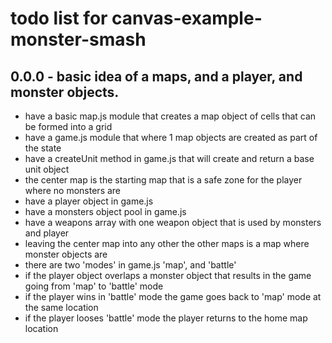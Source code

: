 # todo list for canvas-example-monster-smash


## 0.0.0 - basic idea of a maps, and a player, and monster objects.

* have a basic map.js module that creates a map object of cells that can be formed into a grid
* have a game.js module that where 1 map objects are created as part of the state
* have a createUnit method in game.js that will create and return a base unit object
* the center map is the starting map that is a safe zone for the player where no monsters are
* have a player object in game.js
* have a monsters object pool in game.js
* have a weapons array with one weapon object that is used by monsters and player
* leaving the center map into any other the other maps is a map where monster objects are
* there are two 'modes' in game.js 'map', and 'battle'
* if the player object overlaps a monster object that results in the game going from 'map' to 'battle' mode
* if the player wins in 'battle' mode the game goes back to 'map' mode at the same location
* if the player looses 'battle' mode the player returns to the home map location

